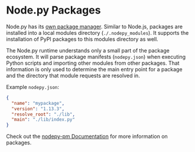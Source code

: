 # Node.py Packages

  [1]: https://github.com/nodepy/nodepy-pm

Node.py has its [own package manager][1]. Similar to Node.js, packages are
installed into a local modules directory (`./.nodepy_modules`). It supports
the installation of PyPI packages to this modules directory as well.

The Node.py runtime understands only a small part of the package ecosystem.
It will parse package manifests (`nodepy.json`) when executing Python
scripts and importing other modules from other packages. That information is
only used to determine the main entry point for a package and the directory
that module requests are resolved in.

Example `nodepy.json`:

```json
{
  "name": "mypackage",
  "version": "1.13.3",
  "resolve_root": "./lib",
  "main": "./lib/index.py"
}
```

Check out the [nodepy-pm Documentation][1] for more information on packages.
